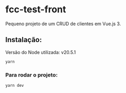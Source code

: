 # fcc-test-front

Pequeno projeto de um CRUD de clientes em Vue.js 3.

## Instalação:

Versão do Node utilizada: v20.5.1

```sh
yarn
```

### Para rodar o projeto:

```sh
yarn dev
```
